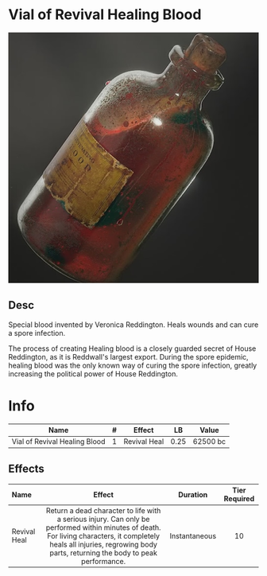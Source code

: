 # Vial of Revival Healing Blood

![Copyright](./../VialOfMinorHealingBlood/VialOfHealingBlood.png)

## Desc

Special blood invented by Veronica Reddington. Heals wounds and can cure a spore infection.

The process of creating Healing blood is a closely guarded secret of House Reddington, as it is Reddwall's largest export. During the spore epidemic, healing blood was the only known way of curing the spore infection, greatly increasing the political power of House Reddington.

# Info

|             Name             | # |    Effect    |  LB  |  Value  |
| :---------------------------: | :-: | :----------: | :--: | :------: |
| Vial of Revival Healing Blood | 1 | Revival Heal | 0.25 | 62500 bc |

## Effects

| Name         |                                                                                                            Effect                                                                                                            |   Duration   | Tier Required |
| :----------- | :--------------------------------------------------------------------------------------------------------------------------------------------------------------------------------------------------------------------------: | :-----------: | :-----------: |
| Revival Heal | Return a dead character to life with a serious injury. Can only be performed within minutes of death. For living characters, it completely heals all injuries, regrowing body parts, returning the body to peak performance. | Instantaneous |      10      |
